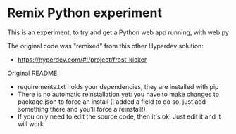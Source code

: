 # Remix Python experiment

This is an experiment, to try and get a Python web app running, with web.py

The original code was "remixed" from this other Hyperdev solution:
- https://hyperdev.com/#!/project/frost-kicker

Original README:
- requirements.txt holds your dependencies, they are installed with pip
- There is no automatic reinstallation yet: you have to make changes to
  package.json to force an install (I added a field to do so, just add something there and you'll force a reinstall!)
- If you only need to edit the source code, then it's ok! Just edit it 
  and it will work